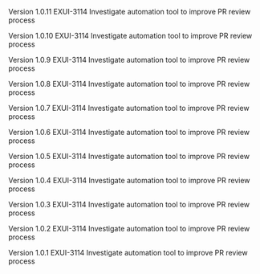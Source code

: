 Version 1.0.11
EXUI-3114 Investigate automation tool to improve PR review process

Version 1.0.10
EXUI-3114 Investigate automation tool to improve PR review process

Version 1.0.9
EXUI-3114 Investigate automation tool to improve PR review process

Version 1.0.8
EXUI-3114 Investigate automation tool to improve PR review process

Version 1.0.7
EXUI-3114 Investigate automation tool to improve PR review process

Version 1.0.6
EXUI-3114 Investigate automation tool to improve PR review process

Version 1.0.5
EXUI-3114 Investigate automation tool to improve PR review process

Version 1.0.4
EXUI-3114 Investigate automation tool to improve PR review process

Version 1.0.3
EXUI-3114 Investigate automation tool to improve PR review process

Version 1.0.2
EXUI-3114 Investigate automation tool to improve PR review process

Version 1.0.1
EXUI-3114 Investigate automation tool to improve PR review process